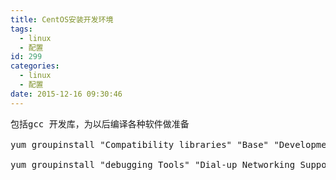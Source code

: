 ```yaml
---
title: CentOS安装开发环境
tags:
  - linux
  - 配置
id: 299
categories:
  - linux
  - 配置
date: 2015-12-16 09:30:46
---
```


<pre class="lang:sh decode:true ">包括gcc 开发库，为以后编译各种软件做准备

yum groupinstall "Compatibility libraries" "Base" "Development tools" -y

yum groupinstall "debugging Tools" "Dial-up Networking Support" -y</pre>
&nbsp;